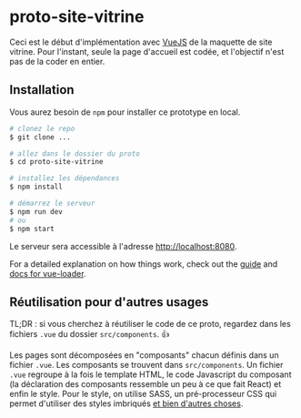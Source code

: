 # proto-site-vitrine

Ceci est le début d'implémentation avec [VueJS](http://vuejs.org) de la maquette de site vitrine. Pour l'instant, seule la page d'accueil est codée, et l'objectif n'est pas de la coder en entier.

## Installation

Vous aurez besoin de `npm` pour installer ce prototype en local.

```bash
# clonez le repo
$ git clone ...

# allez dans le dossier du proto
$ cd proto-site-vitrine

# installez les dépendances
$ npm install

# démarrez le serveur
$ npm run dev
# ou
$ npm start
```

Le serveur sera accessible à l'adresse [http://localhost:8080](http://localhost:8080).

For a detailed explanation on how things work, check out the [guide](http://vuejs-templates.github.io/webpack/) and [docs for vue-loader](http://vuejs.github.io/vue-loader).

## Réutilisation pour d'autres usages

TL;DR : si vous cherchez à réutiliser le code de ce proto, regardez dans les fichiers `.vue` du dossier `src/components`. :+1:

Les pages sont décomposées en "composants" chacun définis dans un fichier `.vue`. Les composants se trouvent dans `src/components`. Un fichier `.vue` regroupe à la fois le template HTML, le code Javascript du composant (la déclaration des composants ressemble un peu à ce que fait React) et enfin le style. Pour le style, on utilise SASS, un pré-processeur CSS qui permet d'utiliser des styles imbriqués [et bien d'autres choses](http://sass-lang.com).

